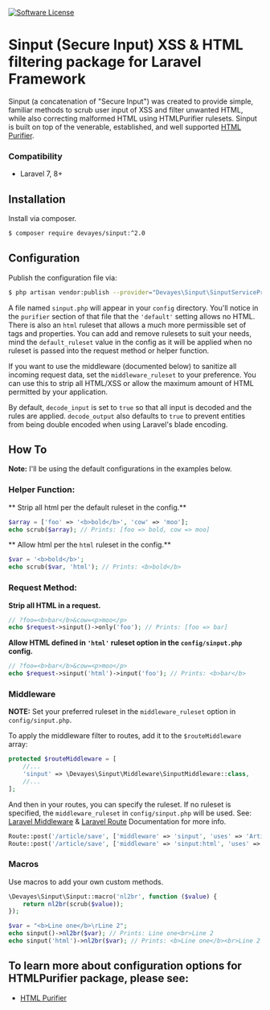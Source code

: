 
[![Software License](https://img.shields.io/badge/license-MIT-brightgreen.svg?style=flat-square)](LICENSE)

Sinput (Secure Input) XSS & HTML filtering package for Laravel Framework
==========

Sinput (a concatenation of "Secure Input") was created to provide simple, familiar methods to scrub user input of XSS and filter unwanted HTML, while also correcting malformed HTML using HTMLPurifier rulesets. Sinput is built on top of the venerable, established, and well supported [HTML Purifier](http://htmlpurifier.org/ "HTML Purifier").


### Compatibility
- Laravel 7, 8+

## Installation

Install via composer.
```bash
$ composer require devayes/sinput:^2.0
```

## Configuration
Publish the configuration file via:
```bash
$ php artisan vendor:publish --provider="Devayes\Sinput\SinputServiceProvider"
```

A file named `sinput.php` will appear in your `config` directory. You'll notice in the `purifier` section of that file that the `'default'` setting allows no HTML. There is also an `html` ruleset that allows a much more permissible set of tags and properties. You can add and remove rulesets to suit your needs, mind the `default_ruleset` value in the config as it will be applied when no ruleset is passed into the request method or helper function.

If you want to use the middleware (documented below) to sanitize all incoming request data, set the `middleware_ruleset` to your preference. You can use this to strip all HTML/XSS or allow the maximum amount of HTML permitted by your application.

By default, `decode_input` is set to `true` so that all input is decoded and the rules are applied. `decode_output` also defaults to `true` to prevent entities from being double encoded when using Laravel's blade encoding.

## How To

**Note:** I'll be using the default configurations in the examples below.

### Helper Function:
** Strip all html per the default ruleset in the config.**
```php
$array = ['foo' => '<b>bold</b>', 'cow' => 'moo'];
echo scrub($array); // Prints: [foo => bold, cow => moo]
```
** Allow html per the `html` ruleset in the config.**
```php
$var = '<b>bold</b>';
echo scrub($var, 'html'); // Prints: <b>bold</b>
```

### Request Method:
**Strip all HTML in a request.**
```php
// ?foo=<b>bar</b>&cow=<p>moo</p>
echo $request->sinput()->only('foo'); // Prints: [foo => bar]
```

**Allow HTML defined in `'html'` ruleset option in the `config/sinput.php` config.**
```php
// ?foo=<b>bar</b>&cow=<p>moo</p>
echo $request->sinput('html')->input('foo'); // Prints: <b>bar</b>
```

### Middleware
**NOTE:** Set your preferred ruleset in the `middleware_ruleset` option in `config/sinput.php`.

To apply the middleware filter to routes, add it to the `$routeMiddleware` array:
```php
protected $routeMiddleware = [
    //...
    'sinput' => \Devayes\Sinput\Middleware\SinputMiddleware::class,
    //...
];
```
And then in your routes, you can specify the ruleset. If no ruleset is specified, the `middleware_ruleset` in `config/sinput.php` will be used. See: [Laravel Middleware](https://laravel.com/docs/8.x/middleware) & [Laravel Route](https://laravel.com/docs/8.x/routing) Documentation for more info.
```php
Route::post('/article/save', ['middleware' => 'sinput', 'uses' => 'ArticlesController@postSave']); // Strips HTML per the middleware_ruleset in the config
Route::post('/article/save', ['middleware' => 'sinput:html', 'uses' => 'ArticlesController@postSave']); // Applies the html ruleset, allowing HTML
```

### Macros
Use macros to add your own custom methods.
```php
\Devayes\Sinput\Sinput::macro('nl2br', function ($value) {
    return nl2br(scrub($value));
});

$var = "<b>Line one</b>\rLine 2";
echo sinput()->nl2br($var); // Prints: Line one<br>Line 2
echo sinput('html')->nl2br($var); // Prints: <b>Line one</b><br>Line 2
```

## To learn more about configuration options for HTMLPurifier package, please see:
- [HTML Purifier](http://htmlpurifier.org/live/configdoc/plain.html "HTML Purifier")
